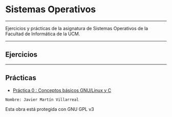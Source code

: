 <!--
Autor: Javier Martín Villarreal
-->

# Sistemas Operativos
---

Ejercicios y prácticas de la asignatura de Sistemas Operativos de la Facultad de Informática de la UCM.

---
## Ejercicios


---
## Prácticas

- [Práctica 0 : Conceptos básicos GNU/Linux y C](/SO/practicas/p0)

~~~~
Nombre: Javier Martín Villarreal

~~~~

Esta obra está protegida con GNU GPL v3